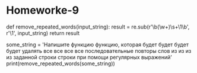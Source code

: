 # Homeworke-9
def remove_repeated_words(input_string):
result = re.sub(r'\b(\w+)\s+\1\b', r'\1', input_string)
return result

some_string = 'Напишите функцию функцию, которая будет будет будет будет удалять все все все все последовательные повторы слов из из из из заданной строки строки при помощи регулярных выражений'
print(remove_repeated_words(some_string))
